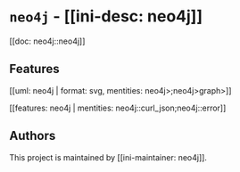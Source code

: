 # `neo4j` - [[ini-desc: neo4j]]

[[doc: neo4j::neo4j]]

## Features

[[uml: neo4j | format: svg, mentities: neo4j>;neo4j>graph>]]

[[features: neo4j | mentities: neo4j::curl_json;neo4j::error]]

## Authors

This project is maintained by [[ini-maintainer: neo4j]].
